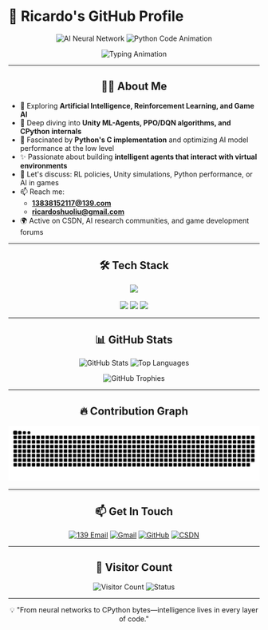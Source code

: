 # 🌟 Ricardo's GitHub Profile

<!-- 顶部动态GIF（更贴合AI+CPython主题） -->
<p align="center">
  <img src="https://media.giphy.com/media/ln7z2eWriiQAllfVcn/giphy.gif" width="400" alt="AI Neural Network" />
  <img src="https://media.giphy.com/media/IdyAQJVN2kVPNUrojM/giphy.gif" width="400" alt="Python Code Animation" />
</p>

<!-- 增强版打字机效果（带速度变化） -->
<p align="center">
  <img src="https://readme-typing-svg.herokuapp.com?size=28&center=true&vCenter=true&width=800&lines=Hi%2C%20I'm%20Ricardo%20👋;AI%20%26%20Reinforcement%20Learning%20Enthusiast;Unity%20ML-Agents%20%26%20CPython%20Explorer;Building%20Intelligent%20Systems%20🚀" alt="Typing Animation" />
</p>

---

<!-- 关于我（新增CPython和双邮箱） -->
<h2 align="center">👨‍💻 About Me</h2>

- 🔭 Exploring **Artificial Intelligence, Reinforcement Learning, and Game AI**  
- 🌱 Deep diving into **Unity ML-Agents, PPO/DQN algorithms, and CPython internals**  
- 🐍 Fascinated by **Python's C implementation** and optimizing AI model performance at the low level  
- ✨ Passionate about building **intelligent agents that interact with virtual environments**  
- 💬 Let's discuss: RL policies, Unity simulations, Python performance, or AI in games  
- 📫 Reach me:  
  - **13838152117@139.com**  
  - **ricardoshuoliu@gmail.com**  
- 🌍 Active on CSDN, AI research communities, and game development forums  

---

<!-- 技能栈（新增CPython相关标识） -->
<h2 align="center">🛠 Tech Stack</h2>

<p align="center">
  <img src="https://skillicons.dev/icons?i=python,c,cpython,pytorch,tensorflow,unity,csharp,git,github,linux,vscode" />
</p>

<!-- 技能亮点徽章 -->
<p align="center">
  <img src="https://img.shields.io/badge/Reinforcement%20Learning-PPO%2FDQN-orange?style=flat&logo=ai" />
  <img src="https://img.shields.io/badge/Unity-ML--Agents-blue?style=flat&logo=unity" />
  <img src="https://img.shields.io/badge/Python-CPython%20Internals-green?style=flat&logo=python" />
</p>

---

<!-- GitHub数据统计（优化主题配色） -->
<h2 align="center">📊 GitHub Stats</h2>

<p align="center">
  <img src="https://github-readme-stats.vercel.app/api?username=Ricardo-shuo-liu&show_icons=true&theme=tokyonight&hide_border=true" height="180" alt="GitHub Stats" />
  <img src="https://github-readme-stats.vercel.app/api/top-langs/?username=Ricardo-shuo-liu&layout=compact&theme=tokyonight&hide_border=true" height="180" alt="Top Languages" />
</p>

<p align="center">
  <img src="https://github-profile-trophy.vercel.app/?username=Ricardo-shuo-liu&theme=onedark&row=1&column=6&no-frame=true" alt="GitHub Trophies" />
</p>

---

<!-- 贡献动态图表（带高亮效果） -->
<h2 align="center">🔥 Contribution Graph</h2>

<p align="center">
  <img src="https://raw.githubusercontent.com/Platane/snk/output/github-contribution-grid-snake-dark.svg" alt="Contribution Snake Animation" />
</p>

---

<!-- 联系方式（新增CSDN和GitHub链接） -->
<h2 align="center">📫 Get In Touch</h2>

<p align="center">
  <a href="mailto:13838152117@139.com"><img src="https://img.shields.io/badge/Email-139%20Mail-blue?style=for-the-badge&logo=gmail" alt="139 Email" /></a>
  <a href="mailto:ricardoshuoliu@gmail.com"><img src="https://img.shields.io/badge/Email-Gmail-red?style=for-the-badge&logo=gmail" alt="Gmail" /></a>
  <a href="https://github.com/Ricardo-shuo-liu"><img src="https://img.shields.io/badge/GitHub-Profile-black?style=for-the-badge&logo=github" alt="GitHub" /></a>
  <a href="https://blog.csdn.net/Ricardo.刘"><img src="https://img.shields.io/badge/CSDN-Ricardo.刘-orange?style=for-the-badge&logo=csdn" alt="CSDN" /></a>
</p>

---

<!-- 访客统计（增强视觉效果） -->
<h2 align="center">👀 Visitor Count</h2>

<p align="center">
  <img src="https://komarev.com/ghpvc/?username=Ricardo-shuo-liu&style=for-the-badge&color=ff69b4" alt="Visitor Count" />
  <img src="https://img.shields.io/badge/Status-Active%20in%20AI%20%26%20Python-purple?style=for-the-badge&logo=rocket" alt="Status" />
</p>

---

<p align="center">
  💡 "From neural networks to CPython bytes—intelligence lives in every layer of code."  
</p>

